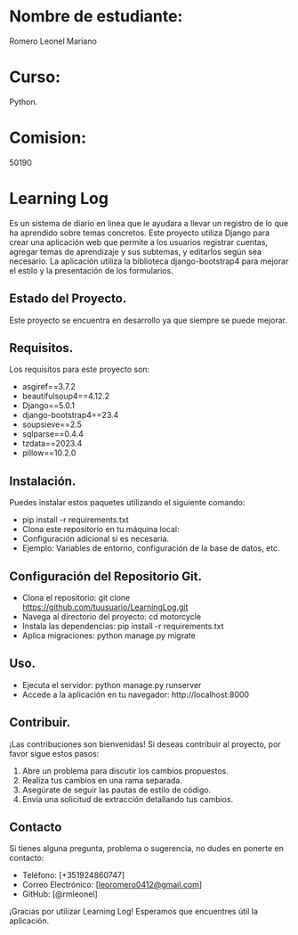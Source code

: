 # Nombre de estudiante: 
Romero Leonel Mariano
# Curso:
Python.
# Comision:
50190

# Learning Log
Es un sistema de diario en linea que le ayudara a llevar un registro de lo que ha aprendido sobre temas concretos.
Este proyecto utiliza Django para crear una aplicación web que permite a los usuarios registrar cuentas, agregar temas de aprendizaje y sus subtemas, y editarlos según sea necesario.
La aplicación utiliza la biblioteca django-bootstrap4 para mejorar el estilo y la presentación de los formularios.

## Estado del Proyecto.

Este proyecto se encuentra en desarrollo ya que siempre se puede mejorar.

## Requisitos.

Los requisitos para este proyecto son:

- asgiref==3.7.2
- beautifulsoup4==4.12.2
- Django==5.0.1
- django-bootstrap4==23.4
- soupsieve==2.5
- sqlparse==0.4.4
- tzdata==2023.4
- pillow==10.2.0

## Instalación.

Puedes instalar estos paquetes utilizando el siguiente comando:

* pip install -r requirements.txt
* Clona este repositorio en tu máquina local:
* Configuración adicional si es necesaria.
* Ejemplo: Variables de entorno, configuración de la base de datos, etc.

## Configuración del Repositorio Git.

* Clona el repositorio: git clone https://github.com/tuusuario/LearningLog.git
* Navega al directorio del proyecto: cd motorcycle
* Instala las dependencias: pip install -r requirements.txt
* Aplica migraciones: python manage.py migrate

## Uso.
* Ejecuta el servidor: python manage.py runserver
* Accede a la aplicación en tu navegador: http://localhost:8000

## Contribuir.

¡Las contribuciones son bienvenidas! Si deseas contribuir al proyecto, por favor sigue estos pasos:

1. Abre un problema para discutir los cambios propuestos.
2. Realiza tus cambios en una rama separada.
3. Asegúrate de seguir las pautas de estilo de código.
4. Envía una solicitud de extracción detallando tus cambios.

## Contacto

Si tienes alguna pregunta, problema o sugerencia, no dudes en ponerte en contacto:

- Teléfono: [+351924860747]
- Correo Electrónico: [leoromero0412@gmail.com]
- GitHub: [@rmleonel]

¡Gracias por utilizar Learning Log! Esperamos que encuentres útil la aplicación.


